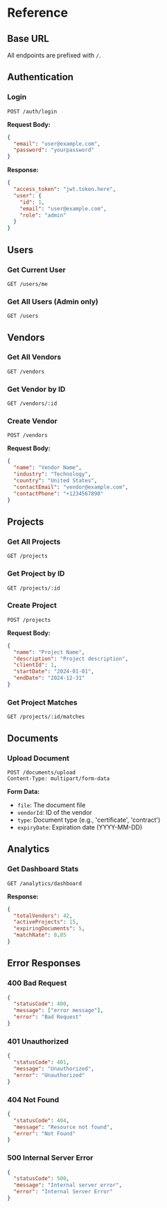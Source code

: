 #  Reference

## Base URL
All  endpoints are prefixed with `/`.

## Authentication

### Login
```http
POST /auth/login
```

**Request Body:**
```json
{
  "email": "user@example.com",
  "password": "yourpassword"
}
```

**Response:**
```json
{
  "access_token": "jwt.token.here",
  "user": {
    "id": 1,
    "email": "user@example.com",
    "role": "admin"
  }
}
```

## Users

### Get Current User
```http
GET /users/me
```

### Get All Users (Admin only)
```http
GET /users
```

## Vendors

### Get All Vendors
```http
GET /vendors
```

### Get Vendor by ID
```http
GET /vendors/:id
```

### Create Vendor
```http
POST /vendors
```

**Request Body:**
```json
{
  "name": "Vendor Name",
  "industry": "Technology",
  "country": "United States",
  "contactEmail": "vendor@example.com",
  "contactPhone": "+1234567890"
}
```

## Projects

### Get All Projects
```http
GET /projects
```

### Get Project by ID
```http
GET /projects/:id
```

### Create Project
```http
POST /projects
```

**Request Body:**
```json
{
  "name": "Project Name",
  "description": "Project description",
  "clientId": 1,
  "startDate": "2024-01-01",
  "endDate": "2024-12-31"
}
```

### Get Project Matches
```http
GET /projects/:id/matches
```

## Documents

### Upload Document
```http
POST /documents/upload
Content-Type: multipart/form-data
```

**Form Data:**
- `file`: The document file
- `vendorId`: ID of the vendor
- `type`: Document type (e.g., 'certificate', 'contract')
- `expiryDate`: Expiration date (YYYY-MM-DD)

## Analytics

### Get Dashboard Stats
```http
GET /analytics/dashboard
```

**Response:**
```json
{
  "totalVendors": 42,
  "activeProjects": 15,
  "expiringDocuments": 5,
  "matchRate": 0.85
}
```

## Error Responses

### 400 Bad Request
```json
{
  "statusCode": 400,
  "message": ["error message"],
  "error": "Bad Request"
}
```

### 401 Unauthorized
```json
{
  "statusCode": 401,
  "message": "Unauthorized",
  "error": "Unauthorized"
}
```

### 404 Not Found
```json
{
  "statusCode": 404,
  "message": "Resource not found",
  "error": "Not Found"
}
```

### 500 Internal Server Error
```json
{
  "statusCode": 500,
  "message": "Internal server error",
  "error": "Internal Server Error"
}
```
